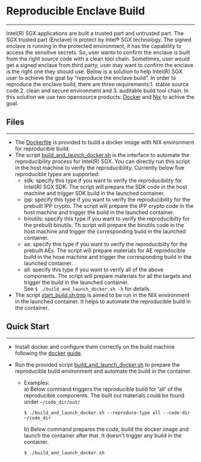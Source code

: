 # Reproducible Enclave Build
--------------------------------
Intel(R) SGX applications are built a trusted part and untrusted part. The SGX trusted part (Enclave) is protect by Intel® SGX technology. The signed enclave is running in the protected environment, it has the capability to access the sensitive secrets. So, user wants to confirm the enclave is built from the right source code with a clean tool chain. Sometimes, user would get a signed enclave from third party, user may want to confirm the enclave is the right one they should use. Below is a solution to help Intel(R) SGX user to achieve the goal by “reproduce the enclave build”.
In order to reproduce the enclave build, there are three requirements:1. stable source code 2. clean and secure environment and 3. auditable build tool chain. In this solution we use two opensource products: [Docker](https://www.docker.com/) and [Nix](https://nixos.org/) to achive the goal.


## Files
--------
 - The [Dockerfile](./Dockerfile) is provided to build a docker image with NIX environment for reproducible build.
 - The script [build_and_launch_docker.sh](./build_and_launch_docker.sh) is the interface to automate the reproducibility process for Intel(R) SGX. You can directly run this script in the host machine to verify the reproducibility. Currently below five reproducible types are supported:   
    * sdk: specify this type if you want to verify the reproducibility for Intel(R) SGX SDK. The script will prepare the SDK code in the host machine and trigger SDK build in the launched container.      
    * ipp: specify this type if you want to verify the reproducibility for the prebuilt IPP crypto. The script will prepare the IPP crypto code in the host machine and trigger the build in the launched container.    
    * binutils: specify this type if you want to verify the reproducibilty for the prebuilt binutils. Th script will prepare the binutils code in the host machine and trigger the corresponding build in the launched container.       
    * ae:  specify this type if you want to verify the reproducibilty for the prebuilt AEs. The script will prepare materials for AE repredocible build in the hose machine and trigger the corresponding build in the launched container.    
    * all: specify this type if you want to verify all of the above components. The script will prepare materials for all the targets and trigger  the build in the launched container.   
 See `$ ./build_and_launch_docker.sh -h` for details  
 - The script [start_build.sh.tmp](./start_build.sh.tmp) is aimed to be run in the NIX environment in the launched container. It helps to automate the reproducible build in the container.


## Quick Start
---------------
- Install docker and configure them correctly on the build machine following the [docker guide](https://docs.docker.com/install/).

- Run the provided script [build_and_launch_docker.sh](./build_and_launch_docker.sh) to prepare the reproducible build environment and automate the build in the container.    
  * Examples:    
    a) Below command triggers the reproducible build for 'all' of the reproducible components. The built out materials could be found under `~/code_dir/out/`
    ```
    $ ./build_and_launch_docker.sh --reproduce-type all --code-dir ~/code_dir
    ```
    b) Below command prepares the code, build the docker image and launch the container after that. It doesn't trigger any build in the container.
    ```
    $ ./build_and_launch_docker.sh
    ```
